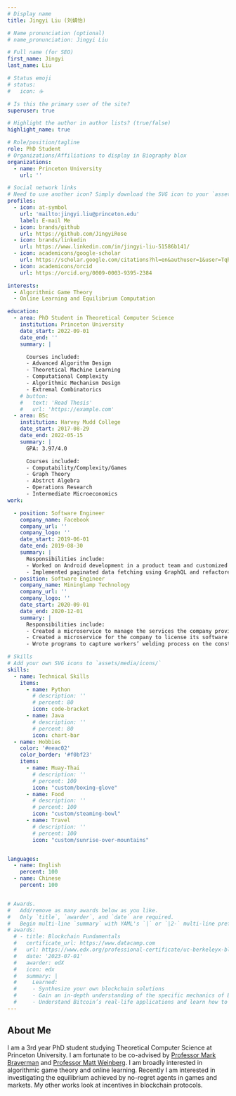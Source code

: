 ```yaml
---
# Display name
title: Jingyi Liu (刘婧怡)

# Name pronunciation (optional)
# name_pronunciation: Jingyi Liu

# Full name (for SEO)
first_name: Jingyi
last_name: Liu

# Status emoji
# status:
#   icon: ☕️

# Is this the primary user of the site?
superuser: true

# Highlight the author in author lists? (true/false)
highlight_name: true

# Role/position/tagline
role: PhD Student
# Organizations/Affiliations to display in Biography blox
organizations:
  - name: Princeton University
    url: ''

# Social network links
# Need to use another icon? Simply download the SVG icon to your `assets/media/icons/` folder.
profiles:
  - icon: at-symbol
    url: 'mailto:jingyi.liu@princeton.edu'
    label: E-mail Me
  - icon: brands/github
    url: https://github.com/JingyiRose
  - icon: brands/linkedin
    url: https://www.linkedin.com/in/jingyi-liu-51586b141/
  - icon: academicons/google-scholar
    url: https://scholar.google.com/citations?hl=en&authuser=1&user=TqhFrIoAAAAJ
  - icon: academicons/orcid
    url: https://orcid.org/0009-0003-9395-2384

interests:
  - Algorithmic Game Theory
  - Online Learning and Equilibrium Computation

education:
  - area: PhD Student in Theoretical Computer Science
    institution: Princeton University
    date_start: 2022-09-01
    date_end: ''
    summary: |

      Courses included:
      - Advanced Algorithm Design
      - Theoretical Machine Learning
      - Computational Complexity
      - Algorithmic Mechanism Design
      - Extremal Combinatorics
    # button:
    #   text: 'Read Thesis'
    #   url: 'https://example.com'
  - area: BSc 
    institution: Harvey Mudd College
    date_start: 2017-08-29
    date_end: 2022-05-15
    summary: |
      GPA: 3.97/4.0

      Courses included:
      - Computability/Complexity/Games
      - Graph Theory
      - Abstrct Algebra
      - Operations Research
      - Intermediate Microeconomics
work:

  - position: Software Engineer
    company_name: Facebook
    company_url: ''
    company_logo: ''
    date_start: 2019-06-01
    date_end: 2019-08-30
    summary: |
      Responsibilities include:
      - Worked on Android development in a product team and customized content creation page
      - Implemented paginated data fetching using GraphQL and refactored a surface view
  - position: Software Engineer
    company_name: Mininglamp Technology
    company_url: ''
    company_logo: ''
    date_start: 2020-09-01
    date_end: 2020-12-01
    summary: |
      Responsibilities include:
      - Created a microservice to manage the services the company provides to its clients
      - Created a microservice for the company to license its software products
      - Wrote programs to capture workers’ welding process on the construction site through IoT cameras and send that data to the computer vision team to evaluate whether the workers’ job was properly performed

# Skills
# Add your own SVG icons to `assets/media/icons/`
skills:
  - name: Technical Skills
    items:
      - name: Python
        # description: ''
        # percent: 80
        icon: code-bracket
      - name: Java
        # description: ''
        # percent: 80
        icon: chart-bar
  - name: Hobbies
    color: '#eeac02'
    color_border: '#f0bf23'
    items:
      - name: Muay-Thai
        # description: ''
        # percent: 100
        icon: "custom/boxing-glove"
      - name: Food
        # description: ''
        # percent: 100
        icon: "custom/steaming-bowl"
      - name: Travel
        # description: ''
        # percent: 100
        icon: "custom/sunrise-over-mountains"


languages:
  - name: English
    percent: 100
  - name: Chinese
    percent: 100


# Awards.
#   Add/remove as many awards below as you like.
#   Only `title`, `awarder`, and `date` are required.
#   Begin multi-line `summary` with YAML's `|` or `|2-` multi-line prefix and indent 2 spaces below.
# awards:
  # - title: Blockchain Fundamentals
  #   certificate_url: https://www.datacamp.com
  #   url: https://www.edx.org/professional-certificate/uc-berkeleyx-blockchain-fundamentals
  #   date: '2023-07-01'
  #   awarder: edX
  #   icon: edx
  #   summary: |
  #     Learned:
  #     - Synthesize your own blockchain solutions
  #     - Gain an in-depth understanding of the specific mechanics of Bitcoin
  #     - Understand Bitcoin’s real-life applications and learn how to attack and destroy Bitcoin, Ethereum, smart contracts and Dapps, and alternatives to Bitcoin’s Proof-of-Work consensus algorithm
---
```


## About Me

I am a 3rd year PhD student studying Theoretical Computer Science at Princeton University. I am fortunate to be co-advised by [Professor Mark Braverman](https://mbraverm.princeton.edu/) and [Professor Matt Weinberg](https://www.cs.princeton.edu/~smattw/).  I am broadly interested in algorithmic game theory and online learning. Recently I am interested in investigating the equilibrium achieved by no-regret agents in games and markets. My other works look at incentives in blockchain protocols.

